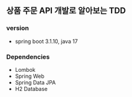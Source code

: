 ## 상품 주문 API 개발로 알아보는 TDD

### version
- spring boot 3.1.10, java 17

### Dependencies
- Lombok
- Spring Web
- Spring Data JPA
- H2 Database